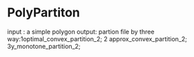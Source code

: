# PolyPartiton
input : a simple polygon output: partion file by three way:1optimal_convex_partition_2; 2 approx_convex_partition_2; 3y_monotone_partition_2;
